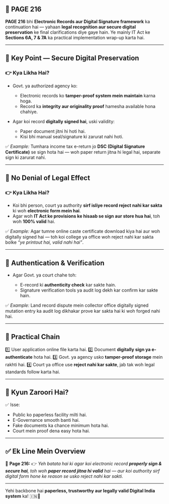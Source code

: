 ## 📄 **PAGE 216**

**PAGE 216** bhi **Electronic Records aur Digital Signature framework** ka continuation hai — yahaan **legal recognition aur secure digital preservation** ke final clarifications diye gaye hain.
Ye mainly IT Act ke **Sections 6A, 7 & 7A** ka practical implementation wrap-up karta hai.

---

## 🔹 **Key Point — Secure Digital Preservation**

### 👉 Kya Likha Hai?

* Govt. ya authorized agency ko:

  * Electronic records ko **tamper-proof system mein maintain** karna hoga.
  * Record ka **integrity aur originality proof** hamesha available hona chahiye.
* Agar koi record **digitally signed hai**, uski validity:

  * Paper document jitni hi hoti hai.
  * Kisi bhi manual seal/signature ki zarurat nahi hoti.

✅ *Example:* Tumhara income tax e-return jo **DSC (Digital Signature Certificate)** se sign hota hai — woh paper return jitna hi legal hai, separate sign ki zarurat nahi.

---

## 🔹 **No Denial of Legal Effect**

### 👉 Kya Likha Hai?

* Koi bhi person, court ya authority **sirf isliye record reject nahi kar sakta** ki woh **electronic form mein hai**.
* Agar woh **IT Act ke provisions ke hisaab se sign aur store hua hai**, toh woh **100% valid** hai.

✅ *Example:* Agar tumne online caste certificate download kiya hai aur woh digitally signed hai — toh koi college ya office woh reject nahi kar sakta bolke *“ye printout hai, valid nahi hai”*.

---

## 🔹 **Authentication & Verification**

* Agar Govt. ya court chahe toh:

  * E-record ki **authenticity check** kar sakte hain.
  * Signature verification tools ya audit log dekh kar confirm kar sakte hain.

✅ *Example:* Land record dispute mein collector office digitally signed mutation entry ka audit log dikhakar prove kar sakta hai ki woh forged nahi hai.

---

## 🧩 **Practical Chain**

1️⃣ User application online file karta hai.
2️⃣ Document **digitally sign ya e-authenticate** hota hai.
3️⃣ Govt. ya agency usko **tamper-proof storage** mein rakhti hai.
4️⃣ Court ya office use **reject nahi kar sakte**, jab tak woh legal standards follow karta hai.

---

## 🔹 **Kyun Zaroori Hai?**

✅ Isse:

* Public ko paperless facility milti hai.
* E-Governance smooth banti hai.
* Fake documents ka chance minimum hota hai.
* Court mein proof dena easy hota hai.

---

## ✅ **Ek Line Mein Overview**

📌 **Page 216:**
👉 *Yeh batata hai ki agar koi electronic record **properly sign & secure hai**, toh woh **paper record jitna hi valid** hai — aur koi authority sirf digital form hone ke reason se usko reject nahi kar sakti.*

---

Yehi backbone hai **paperless, trustworthy aur legally valid Digital India system** ka! 🇮🇳🔏